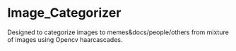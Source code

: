 # Image_Categorizer
Designed to categorize images to memes&amp;docs/people/others from mixture of images using Opencv haarcascades.
